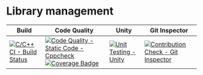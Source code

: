 # Library management


Build | Code Quality | Unity | Git Inspector
|---------|------------|-----------|----------------
[![C/C++ CI - Build Status](https://github.com/bharathkrshetty/cprogram/actions/workflows/c-cpp.yml/badge.svg)](https://github.com/bharathkrshetty/cprogram/actions/workflows/c-cpp.yml)|[![Code Quality - Static Code - Cppcheck](https://github.com/bharathkrshetty/cprogram/actions/workflows/cppcheck.yml/badge.svg)](https://github.com/bharathkrshetty/cprogram/actions/workflows/cppcheck.yml)  [![Coverage Badge](https://img.shields.io/badge/coverage-98.71%25-blue)]()  | [![Unit Testing - Unity](https://github.com/bharathkrshetty/cprogram/actions/workflows/unity.yml/badge.svg)](https://github.com/bharathkrshetty/cprogram/actions/workflows/unity.yml) | [![Contribution Check - Git Inspector](https://github.com/bharathkrshetty/cprogram/actions/workflows/gitinspector.yml/badge.svg)](https://github.com/bharathkrshetty/cprogram/actions/workflows/gitinspector.yml)


